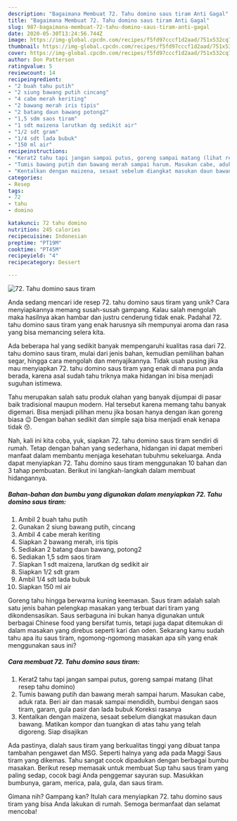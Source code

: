 ```yaml
---
description: "Bagaimana Membuat 72. Tahu domino saus tiram Anti Gagal"
title: "Bagaimana Membuat 72. Tahu domino saus tiram Anti Gagal"
slug: 987-bagaimana-membuat-72-tahu-domino-saus-tiram-anti-gagal
date: 2020-05-30T13:24:56.744Z
image: https://img-global.cpcdn.com/recipes/f5fd97cccf1d2aad/751x532cq70/72-tahu-domino-saus-tiram-foto-resep-utama.jpg
thumbnail: https://img-global.cpcdn.com/recipes/f5fd97cccf1d2aad/751x532cq70/72-tahu-domino-saus-tiram-foto-resep-utama.jpg
cover: https://img-global.cpcdn.com/recipes/f5fd97cccf1d2aad/751x532cq70/72-tahu-domino-saus-tiram-foto-resep-utama.jpg
author: Don Patterson
ratingvalue: 5
reviewcount: 14
recipeingredient:
- "2 buah tahu putih"
- "2 siung bawang putih cincang"
- "4 cabe merah keriting"
- "2 bawang merah iris tipis"
- "2 batang daun bawang potong2"
- "1,5 sdm saos tiram"
- "1 sdt maizena larutkan dg sedikit air"
- "1/2 sdt gram"
- "1/4 sdt lada bubuk"
- "150 ml air"
recipeinstructions:
- "Kerat2 tahu tapi jangan sampai putus, goreng sampai matang (lihat resep tahu domino)"
- "Tumis bawang putih dan bawang merah sampai harum. Masukan cabe, aduk rata. Beri air dan masak sampai mendidih, bumbui dengan saos tiram, garam, gula pasir dan lada bubuk Koreksi rasanya"
- "Kentalkan dengan maizena, sesaat sebelum diangkat masukan daun bawang. Matikan kompor dan tuangkan di atas tahu yang telah digoreng. Siap disajikan"
categories:
- Resep
tags:
- 72
- tahu
- domino

katakunci: 72 tahu domino 
nutrition: 245 calories
recipecuisine: Indonesian
preptime: "PT19M"
cooktime: "PT45M"
recipeyield: "4"
recipecategory: Dessert

---
```



![72. Tahu domino saus tiram](https://img-global.cpcdn.com/recipes/f5fd97cccf1d2aad/751x532cq70/72-tahu-domino-saus-tiram-foto-resep-utama.jpg)

Anda sedang mencari ide resep 72. tahu domino saus tiram yang unik? Cara menyiapkannya memang susah-susah gampang. Kalau salah mengolah maka hasilnya akan hambar dan justru cenderung tidak enak. Padahal 72. tahu domino saus tiram yang enak harusnya sih mempunyai aroma dan rasa yang bisa memancing selera kita.

Ada beberapa hal yang sedikit banyak mempengaruhi kualitas rasa dari 72. tahu domino saus tiram, mulai dari jenis bahan, kemudian pemilihan bahan segar, hingga cara mengolah dan menyajikannya. Tidak usah pusing jika mau menyiapkan 72. tahu domino saus tiram yang enak di mana pun anda berada, karena asal sudah tahu triknya maka hidangan ini bisa menjadi suguhan istimewa.

Tahu merupakan salah satu produk olahan yang banyak dijumpai di pasar baik tradisional maupun modern. Hal tersebut karena memang tahu banyak digemari. Bisa menjadi pilihan menu jika bosan hanya dengan ikan goreng biasa 😉 Dengan bahan sedikit dan simple saja bisa menjadi enak kenapa tidak 😚.


Nah, kali ini kita coba, yuk, siapkan 72. tahu domino saus tiram sendiri di rumah. Tetap dengan bahan yang sederhana, hidangan ini dapat memberi manfaat dalam membantu menjaga kesehatan tubuhmu sekeluarga. Anda dapat menyiapkan 72. Tahu domino saus tiram menggunakan 10 bahan dan 3 tahap pembuatan. Berikut ini langkah-langkah dalam membuat hidangannya.

<!--inarticleads1-->

##### Bahan-bahan dan bumbu yang digunakan dalam menyiapkan 72. Tahu domino saus tiram:

1. Ambil 2 buah tahu putih
1. Gunakan 2 siung bawang putih, cincang
1. Ambil 4 cabe merah keriting
1. Siapkan 2 bawang merah, iris tipis
1. Sediakan 2 batang daun bawang, potong2
1. Sediakan 1,5 sdm saos tiram
1. Siapkan 1 sdt maizena, larutkan dg sedikit air
1. Siapkan 1/2 sdt gram
1. Ambil 1/4 sdt lada bubuk
1. Siapkan 150 ml air


Goreng tahu hingga berwarna kuning keemasan. Saus tiram adalah salah satu jenis bahan pelengkap masakan yang terbuat dari tiram yang dikondensasikan. Saus serbaguna ini bukan hanya digunakan untuk berbagai Chinese food yang bersifat tumis, tetapi juga dapat ditemukan di dalam masakan yang direbus seperti kari dan oden. Sekarang kamu sudah tahu apa itu saus tiram, ngomong-ngomong masakan apa sih yang enak menggunakan saus ini? 

<!--inarticleads2-->

##### Cara membuat 72. Tahu domino saus tiram:

1. Kerat2 tahu tapi jangan sampai putus, goreng sampai matang (lihat resep tahu domino)
1. Tumis bawang putih dan bawang merah sampai harum. Masukan cabe, aduk rata. Beri air dan masak sampai mendidih, bumbui dengan saos tiram, garam, gula pasir dan lada bubuk Koreksi rasanya
1. Kentalkan dengan maizena, sesaat sebelum diangkat masukan daun bawang. Matikan kompor dan tuangkan di atas tahu yang telah digoreng. Siap disajikan


Ada pastinya, dialah saus tiram yang berkualitas tinggi yang dibuat tanpa tambahan pengawet dan MSG. Seperti halnya yang ada pada Maggi Saus tiram yang dikemas. Tahu sangat cocok dipadukan dengan berbagai bumbu masakan. Berikut resep memasak untuk membuat Sup tahu saus tiram yang paling sedap, cocok bagi Anda penggemar sayuran sup. Masukkan bumbunya, garam, merica, pala, gula, dan saus tiram. 

Gimana nih? Gampang kan? Itulah cara menyiapkan 72. tahu domino saus tiram yang bisa Anda lakukan di rumah. Semoga bermanfaat dan selamat mencoba!
